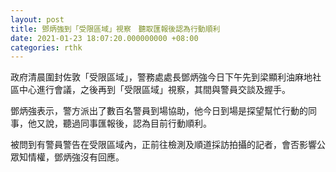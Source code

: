 ```yaml
---
layout: post
title: 鄧炳強到「受限區域」視察　聽取匯報後認為行動順利
date: 2021-01-23 18:07:20.000000000 +08:00
categories: rthk
---
```


政府清晨圍封佐敦「受限區域」，警務處處長鄧炳強今日下午先到梁顯利油麻地社區中心進行會議，之後再到「受限區域」視察，其間與警員交談及握手。

鄧炳強表示，警方派出了數百名警員到場協助，他今日到場是探望幫忙行動的同事，他又說，聽過同事匯報後，認為目前行動順利。

被問到有警員警告在受限區域內，正前往檢測及順道採訪拍攝的記者，會否影響公眾知情權，鄧炳強沒有回應。
